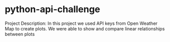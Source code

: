# python-api-challenge


Project Description: In this project we used API keys from Open Weather Map to create plots. We were able to show and compare linear relationships between plots 
